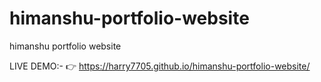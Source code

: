 # himanshu-portfolio-website
himanshu portfolio website

LIVE DEMO:- 👉 https://harry7705.github.io/himanshu-portfolio-website/

